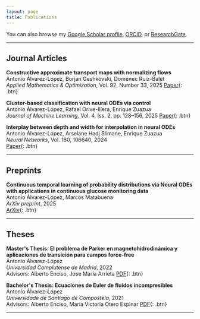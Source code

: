 ```yaml
---
layout: page
title: Publications
---
```


You can also browse my <a href="https://scholar.google.com/citations?user=4Xm2yLgAAAAJ" target="_blank">Google Scholar profile</a>, <a href="https://orcid.org/0009-0004-1302-6389" target="_blank">ORCID</a>, or <a href="https://www.researchgate.net/profile/Antonio-Alvarez-Lopez-2" target="_blank">ResearchGate</a>.

---

## **Journal Articles**

**Constructive approximate transport maps with normalizing flows**  
Antonio Álvarez-López, Borjan Geshkovski, Domènec Ruiz-Balet  
*Applied Mathematics & Optimization*, Vol. 92, Number 33, 2025 
[Paper](https://link.springer.com/article/10.1007/s00245-025-10299-7){: .btn}

**Cluster-based classification with neural ODEs via control**  
Antonio Álvarez-López, Rafael Orive-Illera, Enrique Zuazua  
*Journal of Machine Learning*, Vol. 4, Iss. 2, pp. 128–156, 2025
[Paper](https://global-sci.com/article/91926/cluster-based-classification-with-neural-odes-via-control){: .btn}

**Interplay between depth and width for interpolation in neural ODEs**  
Antonio Álvarez-López, Arselane Hadj Slimane, Enrique Zuazua  
*Neural Networks*, Vol. 180, 106640, 2024  
[Paper](https://www.sciencedirect.com/science/article/pii/S0893608024005641){: .btn}

---

## **Preprints**

**Continuous temporal learning of probability distributions via Neural ODEs with applications in continuous glucose monitoring data**  
Antonio Álvarez-López, Marcos Matabuena  
*ArXiv preprint*, 2025  
[ArXiv](https://arxiv.org/abs/2505.08698){: .btn}

---

## **Theses**

**Master's Thesis: El problema de Parker en magnetohidrodinámica y aplicaciones de transición para campos force-free**  
Antonio Álvarez-López  
*Universidad Complutense de Madrid*, 2022  
Advisors: Alberto Enciso, Jose María Arrieta 
[PDF](https://blogs.mat.ucm.es/mmatavan/wp-content/uploads/sites/12/2021/12/2021-22_Antonio-Alvarez-Lopez_Propuesta-TFM.pdf){: .btn}

**Bachelor's Thesis: Ecuaciones de Euler de fluidos incompresibles**  
Antonio Álvarez-López  
*Universidade de Santiago de Compostela*, 2021  
Advisors: Alberto Enciso, María Victoria Otero Espinar
[PDF](https://minerva.usc.gal/rest/api/core/bitstreams/4a12f11d-a015-47bf-84cd-d12f15ef278c/content){: .btn}

---
